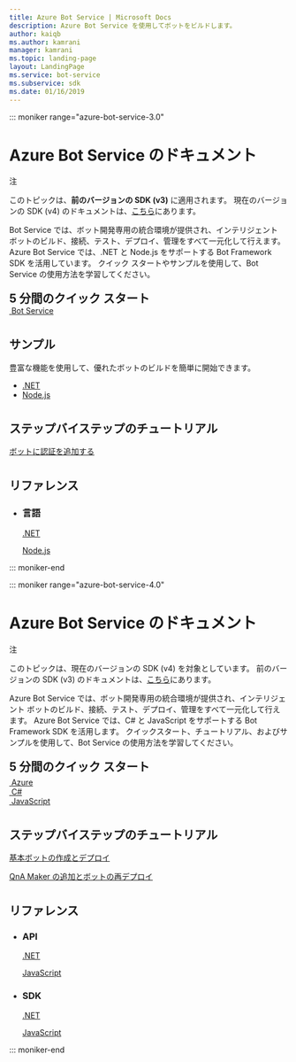 ```yaml
---
title: Azure Bot Service | Microsoft Docs
description: Azure Bot Service を使用してボットをビルドします。
author: kaiqb
ms.author: kamrani
manager: kamrani
ms.topic: landing-page
layout: LandingPage
ms.service: bot-service
ms.subservice: sdk
ms.date: 01/16/2019
---
```

::: moniker range="azure-bot-service-3.0"

<div class="content">
    <h1>Azure Bot Service のドキュメント</h1>
    <div class="alert is-info">
        <p class="alert-title"><span class="docon docon-status-error-outline"></span> 注</p>
        <p>このトピックは、<strong>前のバージョンの SDK (v3)</strong> に適用されます。 現在のバージョンの SDK (v4) のドキュメントは、<a href="https://docs.microsoft.com/en-us/azure/bot-service/?view=azure-bot-service-4.0" data-linktype="external">こちら</a>にあります。</p>
    </div>
    <div class="intro" style="min-width: 200px">
        <p>Bot Service では、ボット開発専用の統合環境が提供され、インテリジェント ボットのビルド、接続、テスト、デプロイ、管理をすべて一元化して行えます。 Azure Bot Service では、.NET と Node.js をサポートする Bot Framework SDK を活用しています。 クイック スタートやサンプルを使用して、Bot Service の使用方法を学習してください。</p>
    </div>
<h2 style="margin-top: 18px; margin-bottom: 0px;">5 分間のクイック スタート</h2>
<div class="ico48Case">
    <div class="ico48Link">
        <a href="/bot-framework/bot-service-quickstart">
            <img src="media/index/logo_bot.svg" alt="">
            <span>Bot Service</span>
        </a>
    </div>
</div>
 
<h2 style="margin-top: 36px">サンプル</h2>
<p>豊富な機能を使用して、優れたボットのビルドを簡単に開始できます。</p>
<ul>
    <li><a href="https://github.com/Microsoft/BotBuilder-Samples/tree/v3-sdk-samples/CSharp">.NET</a></li>
    <li><a href="https://github.com/Microsoft/BotBuilder-Samples/tree/v3-sdk-samples/Node">Node.js</a></li>
</ul>
<h2 style="margin-top: 36px">ステップバイステップのチュートリアル</h2>
<p> <a href="/bot-framework/bot-builder-tutorial-authentication">ボットに認証を追加する</a> </p>
<h2 style="margin-top: 36px">リファレンス</h2>
<ul class="panelContent cardsD">
    <li>
        <div class="cardSize">
            <div class="cardPadding">
                <div class="card">
                    <div class="cardText">
                        <h3>言語</h3>
                        <p><a href="/dotnet/api/?view=botbuilder-3.12.2.4">.NET</a></p>
                        <p><a href="https://docs.botframework.com/en-us/node/builder/chat-reference/modules/_botbuilder_d_.html">Node.js</a></p>
                    </div>
                </div>
            </div>
        </div>
    </li>
</ul>
</div>


::: moniker-end

::: moniker range="azure-bot-service-4.0"

<div class="content">
    <h1>Azure Bot Service のドキュメント</h1>
    <div class="alert is-info">
        <p class="alert-title"><span class="docon docon-status-error-outline"></span> 注</p>
        <p>このトピックは、現在のバージョンの SDK (v4) を対象としています。 前のバージョンの SDK (v3) のドキュメントは、<a href="https://docs.microsoft.com/en-us/azure/bot-service/?view=azure-bot-service-3.0" data-linktype="external">こちら</a>にあります。</p>
    </div>
    <div class="intro" style="min-width: 200px">
        <p>Azure Bot Service では、ボット開発専用の統合環境が提供され、インテリジェント ボットのビルド、接続、テスト、デプロイ、管理をすべて一元化して行えます。 Azure Bot Service では、C# と JavaScript をサポートする Bot Framework SDK を活用します。 クイックスタート、チュートリアル、およびサンプルを使用して、Bot Service の使用方法を学習してください。
</p>
</div>

<h2 style="margin-top: 18px; margin-bottom: 0px;">5 分間のクイック スタート</h2>
<p style="margin-top: 6px; margin-bottom: 6px;"></p>
<div class="ico48Case">
    <div class="ico48Link">
        <a href="/bot-framework/bot-service-quickstart">
            <img src="v4sdk/media/logo_bot.svg" alt="">
            <span>Azure</span>
        </a>
    </div>
    <div class="ico48Link">
        <a href="/bot-framework/dotnet/bot-builder-dotnet-sdk-quickstart">
            <img src="v4sdk/media/logo_csharp.svg" alt="">
            <span>C&#35;</span>
        </a>
    </div>
    <div class="ico48Link">
        <a href="/bot-framework/javascript/bot-builder-javascript-quickstart">
            <img src="v4sdk/media/logo_js.svg" alt="">
            <span>JavaScript</span>
        </a>
    </div>
</div>

<h2 style="margin-top: 36px">ステップバイステップのチュートリアル</h2>
<p><a href="/bot-framework/bot-builder-tutorial-basic-deploy">基本ボットの作成とデプロイ</a></p>
<p><a href="/bot-framework/bot-builder-tutorial-add-qna">QnA Maker の追加とボットの再デプロイ</a></p>
<h2 style="margin-top: 36px">リファレンス</h2>
<ul class="panelContent cardsD">
    <li>
        <div class="cardSize">
            <div class="cardPadding">
                <div class="card">
                    <div class="cardText">
                        <h3>API</h3>
                        <p><a href="https://aka.ms/dotnetsdk4">.NET</a></p>
                        <p><a href="https://aka.ms/jssdk4">JavaScript</a></p>
                    </div>
                </div>
            </div>
        </div>
    </li>
    <li>
        <div class="cardSize">
            <div class="cardPadding">
                <div class="card">
                    <div class="cardText">
                        <h3>SDK</h3>
                        <p><a href="https://github.com/Microsoft/botbuilder-dotnet">.NET</a></p>
                        <p><a href="https://github.com/Microsoft/botbuilder-js">JavaScript</a></p>
                    </div>
                </div>
            </div>
        </div>
    </li>
</ul>
</div>

::: moniker-end
